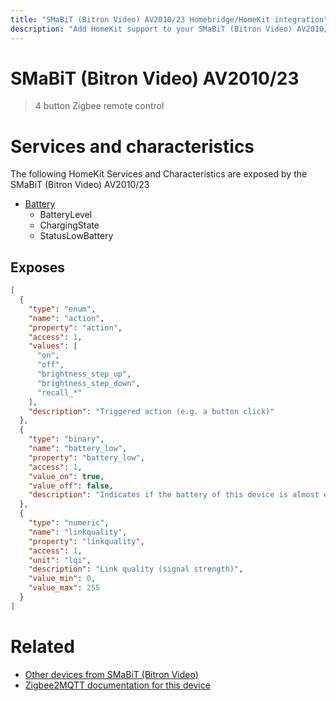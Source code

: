 ```yaml
---
title: "SMaBiT (Bitron Video) AV2010/23 Homebridge/HomeKit integration"
description: "Add HomeKit support to your SMaBiT (Bitron Video) AV2010/23, using Homebridge, Zigbee2MQTT and homebridge-z2m."
---
```

<!---
This file has been GENERATED using src/docgen/docgen.ts
DO NOT EDIT THIS FILE MANUALLY!
-->
# SMaBiT (Bitron Video) AV2010/23
> 4 button Zigbee remote control


# Services and characteristics
The following HomeKit Services and Characteristics are exposed by
the SMaBiT (Bitron Video) AV2010/23

* [Battery](../../battery.md)
  * BatteryLevel
  * ChargingState
  * StatusLowBattery



## Exposes

```json
[
  {
    "type": "enum",
    "name": "action",
    "property": "action",
    "access": 1,
    "values": [
      "on",
      "off",
      "brightness_step_up",
      "brightness_step_down",
      "recall_*"
    ],
    "description": "Triggered action (e.g. a button click)"
  },
  {
    "type": "binary",
    "name": "battery_low",
    "property": "battery_low",
    "access": 1,
    "value_on": true,
    "value_off": false,
    "description": "Indicates if the battery of this device is almost empty"
  },
  {
    "type": "numeric",
    "name": "linkquality",
    "property": "linkquality",
    "access": 1,
    "unit": "lqi",
    "description": "Link quality (signal strength)",
    "value_min": 0,
    "value_max": 255
  }
]
```

# Related
* [Other devices from SMaBiT (Bitron Video)](../index.md#smabit_bitron_video)
* [Zigbee2MQTT documentation for this device](https://www.zigbee2mqtt.io/devices/AV2010_23.html)